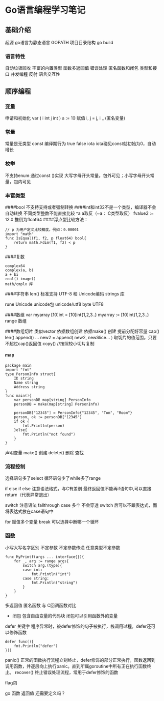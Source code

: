 # Go语言编程学习笔记

## 基础介绍
起源
go语言为静态语言
GOPATH
项目目录结构
go build

### 语言特性
自动垃圾回收
丰富的内置类型
函数多返回值
错误处理
匿名函数和闭包
类型和接口
并发编程
反射
语言交互性

## 顺序编程
### 变量
申请和初始化
var (
    i int
    j int
)
a := 10
赋值
i, j = j, i
_ (匿名变量)

### 常量
常量是无类型
const
编译期行为
true false iota
iota碰见const就初始为0，自动增长

### 枚举
 不支持enum
 通过const ()实现
 大写字母开头常量，包外可见；小写字母开头常量，包内可见
 
### 丰富类型
####bool 不支持支持或者强制转换
####int和int32不是一个类型，编译器不会自动转换
不同类型整数不能直接比较
^a a取反（~a： C类型取反）
fvalue2 := 12.0 推倒为float64
####浮点型比较方法：
```
// p 为用户定义比较精度，例如：0.00001
import "math"
func IsEqual(f1, f2, p float64) bool{
    return math.Fdim(f1, f2) < p
}
```
####复数
```
complex64
complex(a, b)
a + bi
real() image()
math/cmplx 库
```
####字符串
len()
标准支持 UTF-8 和 Unicode编码
strings 库

rune Unicode unicode包 unicode/utf8
byte UTF8 

####数组
var myarray [10]int = [10]int{1,2,3..}
myarray := [10]int{1,2,3..}
range 数组

####数组切片
类似vector
依据数组创建
依据make() 创建
提前分配好容量
cap() 
len()
append()  ...
new2 = append( new2, newSlice... )
取切片的值范围，只要不超过cap()返回值
copy() //按照较小切片复制

#### map
```
package main
import "fmt"
type PersonInfo struct{
    ID string
    Name string
    Address string
}
func main(){
	var personDB map[string] PersonInfo
    personDB = make(map[string] PersonInfo)

    personDB["12345"] = PersonInfo{"12345", "Tom", "Room"}
    person, ok := personDB["12345"]
    if ok {
        fmt.Println(person)
    }else{
        fmt.Println("not found")
    }
}
```
声明变量
make() 创建
delete() 删除
查找

### 流程控制
选择语句多了select
循环语句少了while多了range

if else if else
注意语法格式，与C有差别
最终返回值不能再if语句中,可以直接return（代表异常退出）

switch 注意语法
fallthrough
case 多个
不会穿透
switch 后可以不跟表达式，而将表达式放在case语句中

for
赋值多个变量
break 可以选择中断哪一个循环

### 函数
小写大写名字区别
不定参数
不定参数传递
任意类型不定参数
```
func MyPrintf(args ... interface{}){
    for _, arg := range args{
        switch arg.(type){
        case int:
            fmt.Println("int")
        case string:
            fmt.Println("string")
        }
    }
}
```
多返回值
匿名函数 与 C回调函数对比
* 闭包
包含自由变量的代码块
闭包可以引用函数外的变量

defer 关键字
程序异常时，被defer修饰的句子被执行，栈调用过程，defer还可以修饰函数
```
defer func(){
    fmt.Println("defer")
}()
```    

panic()
正常的函数执行流程立刻终止，defer修饰的部分正常执行，函数返回到调用函数，并逐层向上执行panic。直到所属goroutine中所有正在执行函数终止。
recover()
终止错误处理流程，常用于defer修饰的函数

flag包



go 函数 返回值 还需要定义吗？






